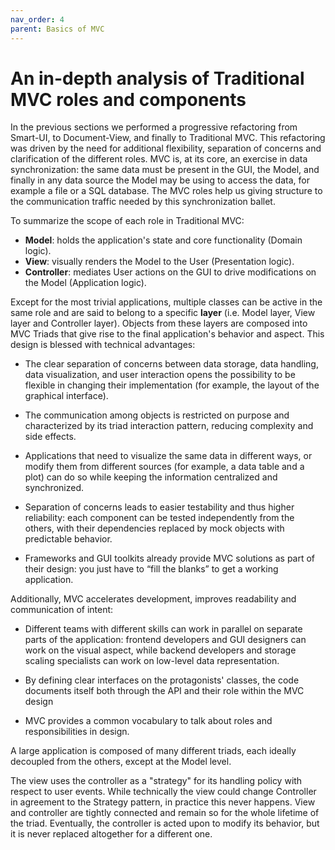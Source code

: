 ```yaml
---
nav_order: 4
parent: Basics of MVC
---
```

# An in-depth analysis of Traditional MVC roles and components

In the previous sections we performed a progressive refactoring from Smart-UI, 
to Document-View, and finally to Traditional MVC. This refactoring was driven
by the need for additional flexibility, separation of concerns and
clarification of the different roles. MVC is, at its core, an exercise in data
synchronization: the same data must be present in the GUI, the Model, and
finally in any data source the Model may be using to access the data, for
example a file or a SQL database. The MVC roles help us giving structure to the
communication traffic needed by this synchronization ballet.

To summarize the scope of each role in Traditional MVC:

   - **Model**: holds the application's state and core functionality (Domain logic).
   - **View**: visually renders the Model to the User (Presentation logic).
   - **Controller**: mediates User actions on the GUI to drive modifications on the Model (Application logic).

Except for the most trivial applications, multiple classes can be active in the
same role and are said to belong to a specific **layer** (i.e. Model layer, View
layer and Controller layer). Objects from these layers are composed into MVC
Triads that give rise to the final application's behavior and aspect.  This
design is blessed with technical advantages: 

   - The clear separation of concerns between data storage, data handling, data
     visualization, and user interaction opens the possibility to be flexible
     in changing their implementation (for example, the layout of the graphical
     interface).

   - The communication among objects is restricted on purpose and characterized
     by its triad interaction pattern, reducing complexity and side effects.

   - Applications that need to visualize the same data in different ways, or
     modify them from different sources (for example, a data table and a plot)
     can do so while keeping the information centralized and synchronized.

   - Separation of concerns leads to easier testability and thus higher
     reliability: each component can be tested independently from the others,
     with their dependencies replaced by mock objects with predictable behavior.

   - Frameworks and GUI toolkits already provide MVC solutions as part of their
     design: you just have to “fill the blanks” to get a working application. 

Additionally, MVC accelerates development, improves readability and communication of intent: 

   - Different teams with different skills can work in parallel on separate
     parts of the application: frontend developers and GUI designers can work
     on the visual aspect, while backend developers and storage scaling specialists
     can work on low-level data representation. 

   - By defining clear interfaces on the protagonists' classes, the code
     documents itself both through the API and their role within the MVC design

   - MVC provides a common vocabulary to talk about roles and responsibilities
     in design.

A large application is composed of many different triads, each ideally
decoupled from the others, except at the Model level.

The view uses the controller as a "strategy" for its handling policy with respect
to user events. While technically the view could change Controller in agreement
to the Strategy pattern, in practice this never happens. View and controller are
tightly connected and remain so for the whole lifetime of the triad. Eventually,
the controller is acted upon to modify its behavior, but it is never replaced altogether
for a different one.

